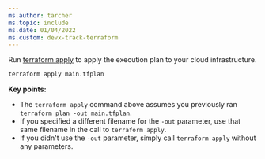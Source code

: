 ```yaml
---
ms.author: tarcher
ms.topic: include
ms.date: 01/04/2022
ms.custom: devx-track-terraform
---
```


Run [terraform apply](https://www.terraform.io/docs/commands/apply.html) to apply the execution plan to your cloud infrastructure.

```cmd
terraform apply main.tfplan
```

**Key points:**

- The `terraform apply` command above assumes you previously ran `terraform plan -out main.tfplan`.
- If you specified a different filename for the `-out` parameter, use that same filename in the call to `terraform apply`.
- If you didn't use the `-out` parameter, simply call `terraform apply` without any parameters.
